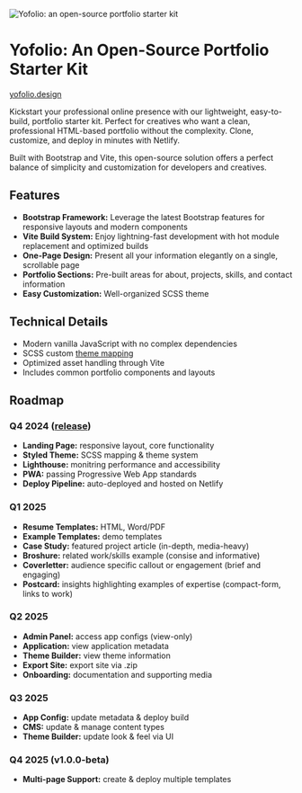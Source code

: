![Yofolio: an open-source portfolio starter kit](https://github.com/user-attachments/assets/7bba3591-afdb-46f0-8349-fef9a6e28ee8)

# Yofolio: An Open-Source Portfolio Starter Kit

[yofolio.design](https://yofolio.design/)

Kickstart your professional online presence with our lightweight, easy-to-build, portfolio starter kit. Perfect for creatives who want a clean, professional HTML-based portfolio without the complexity. Clone, customize, and deploy in minutes with Netlify.

Built with Bootstrap and Vite, this open-source solution offers a perfect balance of simplicity and customization for developers and creatives.

## Features

- **Bootstrap Framework:** Leverage the latest Bootstrap features for responsive layouts and modern components
- **Vite Build System:** Enjoy lightning-fast development with hot module replacement and optimized builds
- **One-Page Design:** Present all your information elegantly on a single, scrollable page
- **Portfolio Sections:** Pre-built areas for about, projects, skills, and contact information
- **Easy Customization:** Well-organized SCSS theme

## Technical Details

- Modern vanilla JavaScript with no complex dependencies
- SCSS custom [theme mapping](THEME.md)
- Optimized asset handling through Vite
- Includes common portfolio components and layouts

## Roadmap

### Q4 2024 ([release](https://github.com/ericthayer/portfolio-starter-kit/releases/tag/0.40.0))

- **Landing Page:** responsive layout, core functionality
- **Styled Theme:** SCSS mapping & theme system
- **Lighthouse:** monitring performance and accessibility
- **PWA:** passing Progressive Web App standards
- **Deploy Pipeline:** auto-deployed and hosted on Netlify

### Q1 2025

- **Resume Templates:** HTML, Word/PDF
- **Example Templates:** demo templates
- **Case Study:** featured project article (in-depth, media-heavy)
- **Broshure:** related work/skills example (consise and informative)
- **Coverletter:** audience specific callout or engagement (brief and engaging)
- **Postcard:** insights highlighting examples of expertise (compact-form, links to work)

### Q2 2025

- **Admin Panel:** access app configs (view-only)
- **Application:** view application metadata
- **Theme Builder:** view theme information
- **Export Site:** export site via .zip
- **Onboarding:** documentation and supporting media

### Q3 2025

- **App Config:** update metadata & deploy build
- **CMS:** update & manage content types
- **Theme Builder:** update look & feel via UI

### Q4 2025 (v1.0.0-beta)

- **Multi-page Support:** create & deploy multiple templates
<!-- - **Vue/React Support:** optional SPA support -->
<!-- - **Visual Testing:** Chromatic integration -->
